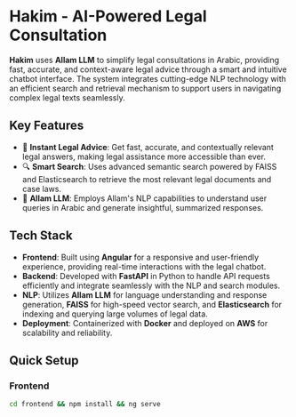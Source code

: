 # Hakim - AI-Powered Legal Consultation

**Hakim** uses **Allam LLM** to simplify legal consultations in Arabic, providing fast, accurate, and context-aware legal advice through a smart and intuitive chatbot interface. The system integrates cutting-edge NLP technology with an efficient search and retrieval mechanism to support users in navigating complex legal texts seamlessly.

## Key Features
- 🚀 **Instant Legal Advice**: Get fast, accurate, and contextually relevant legal answers, making legal assistance more accessible than ever.
- 🔍 **Smart Search**: Uses advanced semantic search powered by FAISS and Elasticsearch to retrieve the most relevant legal documents and case laws.
- 🧠 **Allam LLM**: Employs Allam's NLP capabilities to understand user queries in Arabic and generate insightful, summarized responses.

## Tech Stack
- **Frontend**: Built using **Angular** for a responsive and user-friendly experience, providing real-time interactions with the legal chatbot.
- **Backend**: Developed with **FastAPI** in Python to handle API requests efficiently and integrate seamlessly with the NLP and search modules.
- **NLP**: Utilizes **Allam LLM** for language understanding and response generation, **FAISS** for high-speed vector search, and **Elasticsearch** for indexing and querying large volumes of legal data.
- **Deployment**: Containerized with **Docker** and deployed on **AWS** for scalability and reliability.

## Quick Setup
### Frontend
```bash
cd frontend && npm install && ng serve
